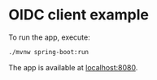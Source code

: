 # OIDC client example

To run the app, execute:

```bash
./mvnw spring-boot:run
```

The app is available at [localhost:8080](http://localhost:8080).
